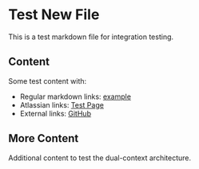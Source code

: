 # Test New File

This is a test markdown file for integration testing.

## Content

Some test content with:
- Regular markdown links: [example](./other-file.md)
- Atlassian links: [Test Page](https://2cu.atlassian.net/wiki/spaces/CCU/pages/12345/Test+Page)
- External links: [GitHub](https://github.com)

## More Content

Additional content to test the dual-context architecture.
